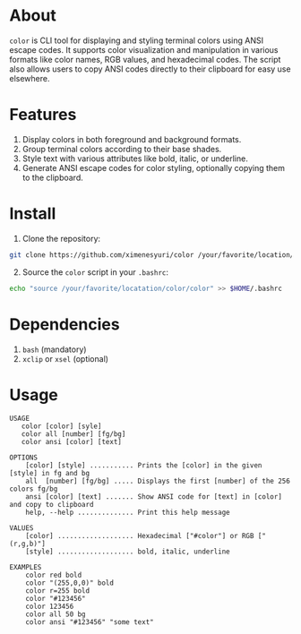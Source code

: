 # About

`color` is CLI tool for displaying and styling terminal colors using ANSI escape codes. It supports color visualization and manipulation in various formats like color names, RGB values, and hexadecimal codes. The script also allows users to copy ANSI codes directly to their clipboard for easy use elsewhere.

# Features

1. Display colors in both foreground and background formats.
2. Group terminal colors according to their base shades.
3. Style text with various attributes like bold, italic, or underline.
4. Generate ANSI escape codes for color styling, optionally copying them to the clipboard.

# Install

1. Clone the repository:
```bash
git clone https://github.com/ximenesyuri/color /your/favorite/location/color
```
2. Source the `color` script in your `.bashrc`:
```bash
echo "source /your/favorite/locatation/color/color" >> $HOME/.bashrc
```

# Dependencies

1. `bash` (mandatory)
2. `xclip` or `xsel` (optional)

# Usage

```
USAGE 
   color [color] [syle]
   color all [number] [fg/bg]
   color ansi [color] [text]

OPTIONS
    [color] [style] ........... Prints the [color] in the given [style] in fg and bg
    all  [number] [fg/bg] ..... Displays the first [number] of the 256 colors fg/bg
    ansi [color] [text] ....... Show ANSI code for [text] in [color] and copy to clipboard
    help, --help .............. Print this help message

VALUES
    [color] ................... Hexadecimal ["#color"] or RGB ["(r,g,b)"]
    [style] ................... bold, italic, underline

EXAMPLES
    color red bold      
    color "(255,0,0)" bold
    color r=255 bold
    color "#123456"
    color 123456
    color all 50 bg             
    color ansi "#123456" "some text"
```
